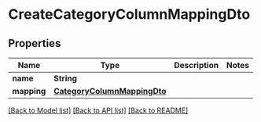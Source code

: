 # CreateCategoryColumnMappingDto

## Properties
Name | Type | Description | Notes
------------ | ------------- | ------------- | -------------
**name** | **String** |  | 
**mapping** | [**CategoryColumnMappingDto**](CategoryColumnMappingDto.md) |  | 

[[Back to Model list]](../README.md#documentation-for-models) [[Back to API list]](../README.md#documentation-for-api-endpoints) [[Back to README]](../README.md)


